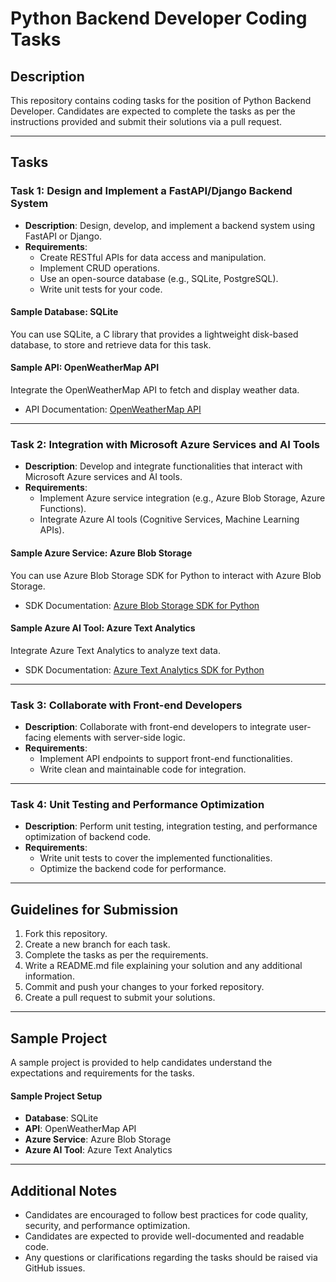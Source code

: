 # Python Backend Developer Coding Tasks

## Description
This repository contains coding tasks for the position of Python Backend Developer. Candidates are expected to complete the tasks as per the instructions provided and submit their solutions via a pull request.

---

## Tasks

### Task 1: Design and Implement a FastAPI/Django Backend System
- **Description**: Design, develop, and implement a backend system using FastAPI or Django.
- **Requirements**:
  - Create RESTful APIs for data access and manipulation.
  - Implement CRUD operations.
  - Use an open-source database (e.g., SQLite, PostgreSQL).
  - Write unit tests for your code.
  
#### Sample Database: SQLite
You can use SQLite, a C library that provides a lightweight disk-based database, to store and retrieve data for this task.

#### Sample API: OpenWeatherMap API
Integrate the OpenWeatherMap API to fetch and display weather data.
- API Documentation: [OpenWeatherMap API](https://openweathermap.org/api)

---

### Task 2: Integration with Microsoft Azure Services and AI Tools
- **Description**: Develop and integrate functionalities that interact with Microsoft Azure services and AI tools.
- **Requirements**:
  - Implement Azure service integration (e.g., Azure Blob Storage, Azure Functions).
  - Integrate Azure AI tools (Cognitive Services, Machine Learning APIs).

#### Sample Azure Service: Azure Blob Storage
You can use Azure Blob Storage SDK for Python to interact with Azure Blob Storage.
- SDK Documentation: [Azure Blob Storage SDK for Python](https://docs.microsoft.com/en-us/azure/storage/blobs/storage-quickstart-blobs-python)

#### Sample Azure AI Tool: Azure Text Analytics
Integrate Azure Text Analytics to analyze text data.
- SDK Documentation: [Azure Text Analytics SDK for Python](https://docs.microsoft.com/en-us/azure/cognitive-services/text-analytics/how-tos/text-analytics-how-to-call-api-python)

---

### Task 3: Collaborate with Front-end Developers
- **Description**: Collaborate with front-end developers to integrate user-facing elements with server-side logic.
- **Requirements**:
  - Implement API endpoints to support front-end functionalities.
  - Write clean and maintainable code for integration.

---

### Task 4: Unit Testing and Performance Optimization
- **Description**: Perform unit testing, integration testing, and performance optimization of backend code.
- **Requirements**:
  - Write unit tests to cover the implemented functionalities.
  - Optimize the backend code for performance.

---

## Guidelines for Submission

1. Fork this repository.
2. Create a new branch for each task.
3. Complete the tasks as per the requirements.
4. Write a README.md file explaining your solution and any additional information.
5. Commit and push your changes to your forked repository.
6. Create a pull request to submit your solutions.

---

## Sample Project
A sample project is provided to help candidates understand the expectations and requirements for the tasks.

#### Sample Project Setup
- **Database**: SQLite
- **API**: OpenWeatherMap API
- **Azure Service**: Azure Blob Storage
- **Azure AI Tool**: Azure Text Analytics

---

## Additional Notes
- Candidates are encouraged to follow best practices for code quality, security, and performance optimization.
- Candidates are expected to provide well-documented and readable code.
- Any questions or clarifications regarding the tasks should be raised via GitHub issues.
